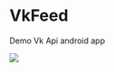 # VkFeed
Demo Vk Api android app

<img src="https://github.com/hotmule/VkFeed/Screenshot_20180412-160617.png">
